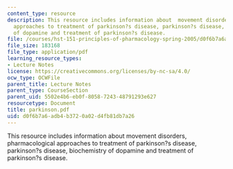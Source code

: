 ```yaml
---
content_type: resource
description: This resource includes information about  movement disorders, pharmacological
  approaches to treatment of parkinson?s disease, parkinson?s disease, biochemistry
  of dopamine and treatment of parkinson?s disease.
file: /courses/hst-151-principles-of-pharmacology-spring-2005/d0f6b7a6adb4b3720a02d4fb81db7a26_parkinson.pdf
file_size: 183168
file_type: application/pdf
learning_resource_types:
- Lecture Notes
license: https://creativecommons.org/licenses/by-nc-sa/4.0/
ocw_type: OCWFile
parent_title: Lecture Notes
parent_type: CourseSection
parent_uid: 5502e4b6-eb0f-8058-7243-48791293e627
resourcetype: Document
title: parkinson.pdf
uid: d0f6b7a6-adb4-b372-0a02-d4fb81db7a26
---
```

This resource includes information about  movement disorders, pharmacological approaches to treatment of parkinson?s disease, parkinson?s disease, biochemistry of dopamine and treatment of parkinson?s disease.